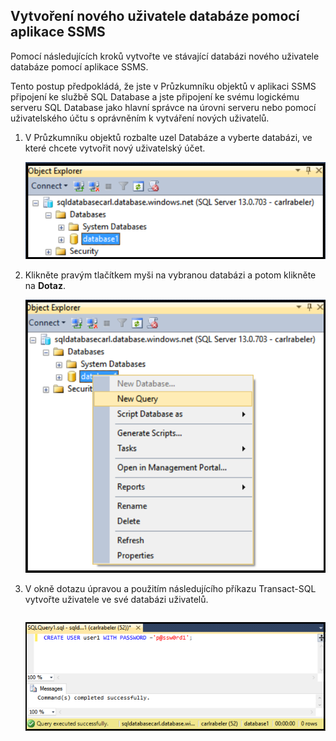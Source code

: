

## <a name="create-new-database-user-using-ssms"></a>Vytvoření nového uživatele databáze pomocí aplikace SSMS
Pomocí následujících kroků vytvořte ve stávající databázi nového uživatele databáze pomocí aplikace SSMS. 

Tento postup předpokládá, že jste v Průzkumníku objektů v aplikaci SSMS připojení ke službě SQL Database a jste připojení ke svému logickému serveru SQL Database jako hlavní správce na úrovni serveru nebo pomocí uživatelského účtu s oprávněním k vytváření nových uživatelů. 

1. V Průzkumníku objektů rozbalte uzel Databáze a vyberte databázi, ve které chcete vytvořit nový uživatelský účet.
   
     ![SQL Server Management Studio: Připojení k serveru služby SQL Database.](./media/sql-database-create-new-database-user/sql-database-create-new-database-user-1.png)
2. Klikněte pravým tlačítkem myši na vybranou databázi a potom klikněte na **Dotaz**.
   
     ![SQL Server Management Studio: Připojení k serveru služby SQL Database.](./media/sql-database-create-new-database-user/sql-database-create-new-database-user-2.png)
3. V okně dotazu úpravou a použitím následujícího příkazu Transact-SQL vytvořte uživatele ve své databázi uživatelů. 
   
    ```CREATE USER user1 WITH PASSWORD ='p@ssw0rd1';
    ```
   
     ![SQL Server Management Studio: Connect to SQL Database server](./media/sql-database-create-new-database-user/sql-database-create-new-database-user-3.png)



<!--HONumber=Nov16_HO2-->


